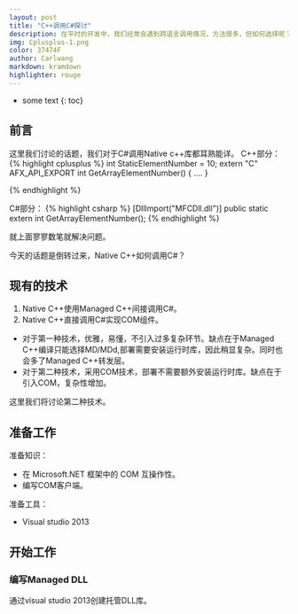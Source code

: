 ```yaml
---
layout: post
title: "C++调用C#探讨"
description: 在平时的开发中，我们经常会遇到跨语言调用情况，方法很多，但如何选择呢？只要你手中东西越多，那么你选择的空间也会越大。在过往的经验告诉我，越简单才是越好的。这里我将介绍一种实现方式。
img: Cplusplus-1.png
color: 37474F
author: Carlwang
markdown: kramdown
highlighter: rouge
---
```


* some text
{: toc}

## 前言
这里我们讨论的话题，我们对于C#调用Native c++库都耳熟能详。
C++部分：
{% highlight cplusplus %}
int StaticElementNumber = 10;
extern "C" AFX_API_EXPORT int GetArrayElementNumber()
{
    ....
}

{% endhighlight %}

C#部分：
{% highlight csharp %}
[DllImport("MFCDll.dll")]
public static extern int GetArrayElementNumber();
{% endhighlight %}

就上面寥寥数笔就解决问题。

今天的话题是倒转过来，Native C++如何调用C#？

## 现有的技术
1. Native C++使用Managed C++间接调用C#。
2. Native C++直接调用C#实现COM组件。

- 对于第一种技术，优雅，易懂，不引入过多复杂环节。缺点在于Managed C++编译只能选择MD/MDd,部署需要安装运行时库，因此稍显复杂。同时也会多了Managed C++转发层。
- 对于第二种技术，采用COM技术，部署不需要额外安装运行时库。缺点在于引入COM，复杂性增加。

这里我们将讨论第二种技术。

## 准备工作
准备知识：

- 在 Microsoft.NET 框架中的 COM 互操作性。
- 编写COM客户端。

准备工具：
- Visual studio 2013

## 开始工作

### 编写Managed DLL
通过visual studio 2013创建托管DLL库。
